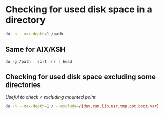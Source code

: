 # Checking for used disk space in a directory

```bash
du -h --max-depth=1 /path
```

## Same for AIX/KSH

```ksh
du -g /path | sort -nr | head
```

## Checking for used disk space excluding some directories

*Useful to check `/` excluding mounted point.*

```bash
du -h --max-depth=1 / --exclude=/{dev,run,lib,usr,tmp,opt,boot,var}
```
